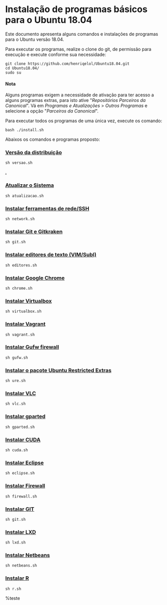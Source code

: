 # Instalação de programas básicos para o Ubuntu 18.04
Este documento apresenta alguns comandos e instalações de programas para o Ubuntu versão 18.04.

Para executar os programas, realize o clone do git, de permissão para execução e execute conforme sua necessidade:
~~~
git clone https://github.com/henriqelol/Ubuntu18.04.git
cd Ubuntu18.04/
sudo su
~~~

#### Nota
Alguns programas exigem a necessidade de ativação para ter acesso a alguns programas extras, para isto ative "*Repositórios Parceiros da Canonical*". Vá em *Programas e Atualizações* > *Outros Programas* e selecione a opção "*Parceiros da Canonical*".

Para executar todos os programas de uma única vez, execute os comando:
~~~
bash ./install.sh
~~~

Abaixos os comandos e programas proposto:

### [Versão da distribuição](https://linuxize.com/post/how-to-check-your-ubuntu-version/)
~~~
sh versao.sh
~~~
[.](https://github.com/henriqelol/Ubuntu18.04/blob/master/versao.sh)

### [Atualizar o Sistema](https://github.com/henriqelol/Ubuntu18.04/blob/master/atualizacao.sh)
~~~
sh atualizacao.sh
~~~

### [Instalar ferramentas de rede/SSH](https://github.com/henriqelol/Ubuntu18.04/blob/master/network.sh)
~~~
sh network.sh
~~~

### [Instalar Git e Gitkraken](https://github.com/henriqelol/Ubuntu18.04/blob/master/git.sh)
~~~
sh git.sh
~~~

### [Instalar editores de texto (VIM/Subl)](https://github.com/henriqelol/Ubuntu18.04/blob/master/editores.sh)
~~~
sh editores.sh
~~~

### [Instalar Google Chrome](https://github.com/henriqelol/Ubuntu18.04/blob/master/chrome.sh)
~~~
sh chrome.sh
~~~

### [Instalar Virtualbox](https://github.com/henriqelol/Ubuntu18.04/blob/master/virtualbox.sh)
~~~
sh virtualbox.sh
~~~

### [Instalar Vagrant](https://github.com/henriqelol/Ubuntu18.04/blob/master/vagrant.sh)
~~~
sh vagrant.sh
~~~

### [Instalar Gufw firewall](https://github.com/henriqelol/Ubuntu18.04/blob/master/firewall.sh)
~~~
sh gufw.sh
~~~

### [Instalar o pacote Ubuntu Restricted Extras](https://github.com/henriqelol/Ubuntu18.04/blob/master/ure.sh)
~~~
sh ure.sh 
~~~

### [Instalar VLC](https://github.com/henriqelol/Ubuntu18.04/blob/master/vlc.sh)
~~~
sh vlc.sh 
~~~

### [Instalar gparted](https://github.com/henriqelol/Ubuntu18.04/blob/master/gparted.sh)
~~~
sh gparted.sh
~~~

### [Instalar CUDA](https://github.com/henriqelol/Ubuntu18.04/blob/master/cuda.sh)
~~~
sh cuda.sh
~~~
### [Instalar Eclipse](https://github.com/henriqelol/Ubuntu18.04/blob/master/eclipse.sh)
~~~
sh eclipse.sh
~~~
### [Instalar Firewall](https://github.com/henriqelol/Ubuntu18.04/blob/master/firewall.sh)
~~~
sh firewall.sh
~~~
### [Instalar GIT](https://github.com/henriqelol/Ubuntu18.04/blob/master/git.sh)
~~~
sh git.sh
~~~
### [Instalar LXD](https://github.com/henriqelol/Ubuntu18.04/blob/master/lxd.sh)
~~~
sh lxd.sh
~~~
### [Instalar Netbeans](https://github.com/henriqelol/Ubuntu18.04/blob/master/netbeans.sh)
~~~
sh netbeans.sh
~~~
### [Instalar R](https://github.com/henriqelol/Ubuntu18.04/blob/master/r.sh)
~~~
sh r.sh
~~~

%teste